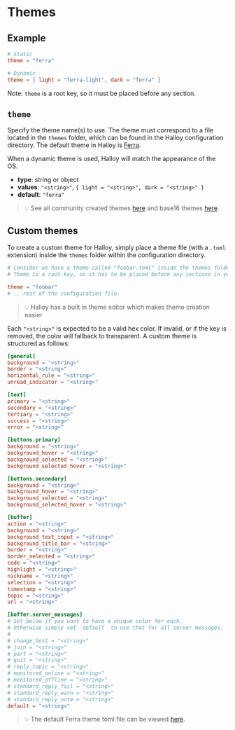 # Themes

## Example

```toml
# Static
theme = "ferra"

# Dynamic
theme = { light = "ferra-light", dark = "ferra" }
```

Note: `theme` is a root key, so it must be placed before any section.

## `theme`

Specify the theme name(s) to use. The theme must correspond to a file located in the `themes` folder, which can be found in the Halloy configuration directory. The default theme in Halloy is [Ferra](https://github.com/casperstorm/ferra/).

When a dynamic theme is used, Halloy will match the appearance of the OS.

- **type**: string or object
- **values**: `"<string>"`, `{ light = "<string>", dark = "<string>" }`
- **default**: `"ferra"`
  
> 💡  See all community created themes [here](./community.md) and base16 themes [here](./base16.md).

## Custom themes

To create a custom theme for Halloy, simply place a theme file (with a `.toml` extension) inside the `themes` folder within the configuration directory.

```toml
# Consider we have a theme called "foobar.toml" inside the themes folder.
# Theme is a root key, so it has to be placed before any sections in your config file.

theme = "foobar"
# .. rest of the configuration file.
```

> 💡  Halloy has a built in theme editor which makes theme creation easier

 Each `"<string>"` is expected to be a valid hex color. If invalid, or if the key is removed, the color will fallback to transparent. A custom theme is structured as follows:

```toml
[general]
background = "<string>"
border = "<string>"
horizontal_rule = "<string>"
unread_indicator = "<string>"

[text]
primary = "<string>"
secondary = "<string>"
tertiary = "<string>"
success = "<string>"
error = "<string>"

[buttons.primary]
background = "<string>"
background_hover = "<string>"
background_selected = "<string>"
background_selected_hover = "<string>"

[buttons.secondary]
background = "<string>"
background_hover = "<string>"
background_selected = "<string>"
background_selected_hover = "<string>"

[buffer]
action = "<string>"
background = "<string>"
background_text_input = "<string>"
background_title_bar = "<string>"
border = "<string>"
border_selected = "<string>"
code = "<string>"
highlight = "<string>"
nickname = "<string>"
selection = "<string>"
timestamp = "<string>"
topic = "<string>"
url = "<string>"

[buffer.server_messages]
# Set below if you want to have a unique color for each.
# Otherwise simply set `default` to use that for all server messages.
#
# change_host = "<string>"
# join = "<string>"
# part = "<string>"
# quit = "<string>"
# reply_topic = "<string>"
# monitored_online = "<string>"
# monitored_offline = "<string>"
# standard_reply_fail = "<string>"
# standard_reply_warn = "<string>"
# standard_reply_note = "<string>"
default = "<string>"
```
> 💡  The default Ferra theme toml file can be viewed [here](https://github.com/squidowl/halloy/blob/main/assets/themes/ferra.toml).
